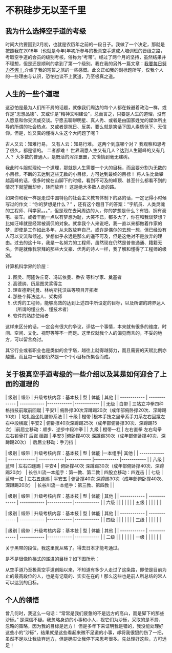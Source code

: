 # 不积硅步无以至千里

## 我为什么选择空手道的考级

时间大约要回到2月初，也就是农历年之前的一段日子。我做了一个决定，那就是按照我在2016年（也就是今年)年初所参与的极真空手道成人培训班的晋级之路，考取空手道的会员的级别考核，俗称为“考带”。经过了两个月的坚持，虽然结果并不理想，但是还是顺利的拿到了第一个级别。我在我的另外一篇文章：[我要每日努力不懈！](https://www.zybuluo.com/lijiansheng/note/319350),介绍了我的短暂之旅的一些感慨。此文正如我的副标题所写，仅我个人的一些理由与认识，恐怕也谈不上武道，乃至极真之道。

## 人生的一些个道理

这恐怕是最为人们所不屑的话题，就像我们周边的每个人都在躲避着政治一样，或许是"思想品德"、又或许是"精神文明建设"，总而言之，只要是人生的道理，没有人愿意和你交流或交谈。宁愿去聊聊明星、真人秀、或者是由国家姓党的媒体所主导的所谓的社会热点、又或者是抗日、反美，要么就是笑话下国人素质低下、无信仰。但是，谁又真的懂得人生这个大问题了呢？

古人又云：知难行易， 又有人云：知易行难。 这两个到底哪个对？ 我观察和思考了很久，都是错的。 二者都难！  世界洞悉人生又有几人？达到人生巅峰的又有几人？ 大多数的普通人，是既活的浑浑噩噩，又懒惰到毫无建树。

我此时斗胆就理论一个道理，那就是人生需要一个大的目标，而且要分割为无数的小目标，不断的去达到这些无数的小目标，方可达到最终的目标！ 将人生比做攀越高峰的话，很多时候在山脚下的时候，看到不可及的峰顶、甚至什么都看不到的情况下就望而却步，转而放弃！ 这是绝大多数人走的路。

如果你和我一样是走过中国特色的社会主义教育体制下的路的话，一定记得小时候写过的作文：“你的梦想是什么？” ，还有这个题目下的答案：“宇航员、人类灵魂的工程师、科学家。。。”，但是现在去问周边的人，你的梦想是什么？有钱、拥有豪宅、豪车。或者干脆一点以有梦想为耻，大笑不已，都多大了，你在和我谈梦想？比如汪峰就是经常被调侃的对象。就拿我个人来说吧，我一直以来都做着作家的梦，即使是工作如此多年，从未敢放弃自己，或许是偶尔的去想一想，但已经没有人可以交流和倾述。梦想似乎永远是那么的遥不可及，但是这绝对不是放弃的理由。过去的这十年，我是一名努力的工程师，虽然现在仍然是普普通通、籍籍无名，但是就像我崇拜的那些大文豪、优秀的诗人一样，我了解和懂得了工程师的级别。

计算机科学界的阶层：
1. 图灵、阿隆佐丘奇、冯诺依曼、香农 等科学家、奠基者
2. 高德纳、历届图灵奖得主
3. 理查德斯托曼、林纳斯托沃兹等项目开拓者
4. 那些个算法达人、架构师
5. 优秀的工程师，能够高效的达到上述四中所设定的目标，以及所谓的跨界达人（所谓的懂业务、懂技术者）
6. 软件的熟练使用者

这样来区分的话，一定会有很大的争议，评估一个事情，本来就有很多的维度，时间、空间、文化、视野等等不一而足。这里仅就我个人的偏见而言的，不妥的地方，可以留言商讨。

其它行业或者职业也是类似的金字塔，越往上就得越努力，而且需要的天赋比例亦越重。而且每一层都仍然是一个个小目标所集合而成。

## 关于极真空手道考级的一些介绍以及其是如何迎合了上面的道理的

| 级别          | 缎带     | 升级考核内容：基本技 |          型 |  体能         | 其他    |
| ------------ | ------------- | ------------ |------------ |------------ |
| 无级  | 白带  | 三站立冲拳四种格挡技前蹴前回蹴  | 平安1 | 俯卧撑30次深蹲踢20次（成年部俯卧撑20次、深蹲踢10次）| 站礼跪坐礼腰带系法 |
| 十级  | 橙带  |根本手技之里拳系手刀系左右回蹴左右中段横蹴   |平安2 | 俯卧撑40次深蹲踢25次（成年部俯卧撑30次、深蹲踢15次）|前屈立移动：顺步、逆步中段冲拳 |
| 九级  | 橙带一杠  | 左右直拳 左右勾拳 左右锁骨打 后蹴 砸蹴  | 平安3 |俯卧撑40次 深蹲踢30次（成年部俯卧撑40次、深蹲踢20次） | 后屈立移动：手刀挡 |

| 级别          | 缎带     | 升级考核内容：基本技 |          型 |  体能         |一本组手| 其他    |
| ------------ | ------------- | ------------ |------------ |------------ |------------ |
| 八级   | 蓝带  |   左右四连踢 |  平安4  |  俯卧撑40次 深蹲踢30次（成年部俯卧撑40次、深蹲踢20次）  |  长谷川流一本组手：第一教、第二教  | 四股立移动：四连击 |
| 七级  | 蓝带一杠  |  左右五连踢  |   平安五  |  俯卧撑40次 深蹲踢30次（成年部俯卧撑40次、深蹲踢20次）  |  长谷川流一本组手：第三教、第四教  |  |


| 级别          | 缎带     | 升级考核内容：基本技 |          型 |  体能         | 其他    |
| ------------ | ------------- | ------------ |------------ |------------ |
| 六级   |   |    |    |    |    |
|  五级  |   |    |    |    |    |

| 级别          | 缎带     | 升级考核内容：基本技 |          型 |  体能         | 其他    |
| ------------ | ------------- | ------------ |------------ |------------ |
|   四级 |   |    |    |    |    |
| 三级   |   |    |    |    |    |


| 级别          | 缎带     | 升级考核内容：基本技 |          型 |  体能         | 其他    |
| ------------ | ------------- | ------------ |------------ |------------ |
|  二级  |   |    |    |    |    |
| 一级   |   |    |    |    |    |




关于黑带的段位，我这里就从略了。得去日本才能考通过。

是不是很像阶梯式的递进的目标？如下图所示：


从空手道乃至极真空手道创始以来，不知道有多少人走过了这条路，即使是目前为止的最高段位的人，也是有记载的、实实在在的！那么这些也是前人所总结的常人可以达到的目标。


## 个人的领悟

曾几何时，我这么一句话：“常常是我们疲惫的不是远方的高山，而是脚下的那些沙砾。” 是深信不疑。我忽略身边的小事和小人，视它们为沙砾，采取的是不屑、忽略的策略，因为我的目标是远方！ 但是多年下来证明我是错的，我没能处理好这些小的“沙砾”，结果就是这些看起来微不足道的小事，却将我很狠的伤了一把，虽然不足以让我放弃远方，但是确实让我停下来思考很多。先处理好这些，方可远足！
